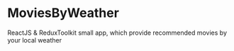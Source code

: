 # MoviesByWeather
ReactJS &amp; ReduxToolkit small app, which provide recommended movies by your local weather
